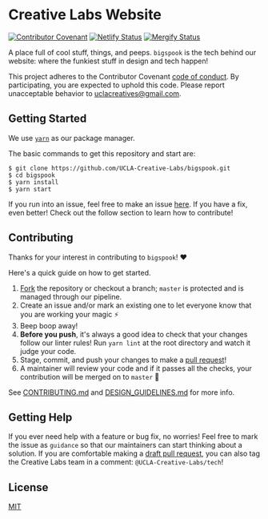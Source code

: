 # Creative Labs Website
[![Contributor Covenant](https://img.shields.io/badge/Contributor%20Covenant-v2.0%20adopted-ff69b4.svg)](code_of_conduct.md)
[![Netlify Status](https://api.netlify.com/api/v1/badges/5cefdb30-4f2d-44d7-96ec-e9cf2fcdb961/deploy-status)](https://app.netlify.com/sites/creative-labs-new-website/deploys)
[![Mergify Status][mergify-status]][mergify]

[mergify]: https://mergify.io
[mergify-status]: https://img.shields.io/endpoint.svg?url=https://gh.mergify.io/badges/UCLA-Creative-Labs/bigspook&style=flat

A place full of cool stuff, things, and peeps. `bigspook` is the tech behind our website: where the funkiest stuff in design and tech happen!

This project adheres to the Contributor Covenant [code of conduct](CODE_OF_CONDUCT.md). By participating, you are 
expected to uphold this code. Please report unacceptable behavior to uclacreatives@gmail.com.

## Getting Started

We use [`yarn`](https://classic.yarnpkg.com/en/docs/install#mac-stable) as our package manager.

The basic commands to get this repository and start are:

```
$ git clone https://github.com/UCLA-Creative-Labs/bigspook.git
$ cd bigspook
$ yarn install
$ yarn start
```

If you run into an issue, feel free to make an issue [here](https://github.com/UCLA-Creative-Labs/bigspook/issues). If you have a fix, even better! Check out the follow section to learn how to contribute!

## Contributing

Thanks for your interest in contributing to `bigspook`! ❤️

Here's a quick guide on how to get started.

1. [Fork](https://docs.github.com/en/github/getting-started-with-github/fork-a-repo) the repository or checkout a branch; `master` is protected and is managed through our pipeline.
2. Create an issue and/or mark an existing one to let everyone know that you are working your magic ⚡️
3. Beep boop away!
4. **Before you push**, it's always a good idea to check that your changes follow our linter rules! Run `yarn lint` at the root directory and watch it judge your code. 
5. Stage, commit, and push your changes to make a [pull request](https://github.com/UCLA-Creative-Labs/bigspook/pulls)!
6. A maintainer will review your code and if it passes all the checks, your contribution will be merged on to `master` 🥳

See [CONTRIBUTING.md](CONTRIBUTING.md) and [DESIGN_GUIDELINES.md](DESIGN_GUIDELINES.md) for more info.

## Getting Help

If you ever need help with a feature or bug fix, no worries! Feel free to mark the issue as `guidance` so that our maintainers can start thinking about a solution. If you are comfortable making a [draft pull request](https://docs.github.com/en/github/collaborating-with-issues-and-pull-requests/changing-the-stage-of-a-pull-request), you can also tag the Creative Labs team in a comment: `@UCLA-Creative-Labs/tech`!

## License

[MIT](LICENSE.md)
